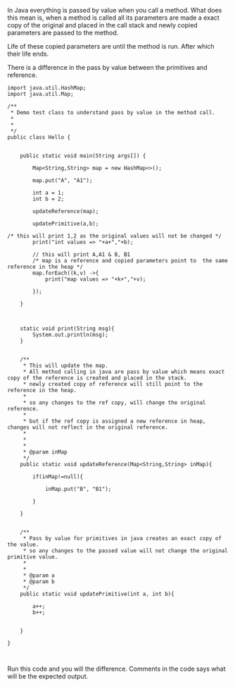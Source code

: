 In Java everything is passed by value when you call a method. What does this mean is, when a method is called all its parameters are made a exact copy of the original and placed in the call stack and newly copied parameters are passed to the method.

Life of these copied parameters are until the method is run. After which their life ends. 

There is a difference in the pass by value between the primitives and reference. 

```
import java.util.HashMap;
import java.util.Map;

/**
 * Demo test class to understand pass by value in the method call. 
 * 
 * 
 */
public class Hello {


    public static void main(String args[]) {

        Map<String,String> map = new HashMap<>();

        map.put("A", "A1");

        int a = 1;
        int b = 2;

        updateReference(map);

        updatePrimitive(a,b);

/* this will print 1,2 as the original values will not be changed */
        print("int values => "+a+","+b);

		// this will print A,A1 & B, B1
		/* map is a reference and copied parameters point to  the same reference in the heap */
        map.forEach((k,v) ->{
            print("map values => "+k+","+v);

        });
    
    }



    static void print(String msg){
        System.out.println(msg);
    }


    /**
     * This will update the map.
     * All method calling in java are pass by value which means exact copy of the reference is created and placed in the stack. 
     * newly created copy of reference will still point to the reference in the heap. 
     * 
     * so any changes to the ref copy, will change the original reference. 
     * 
     * but if the ref copy is assigned a new reference in heap, changes will not reflect in the original reference. 
     * 
     * 
     * 
     * @param inMap
     */
    public static void updateReference(Map<String,String> inMap){

        if(inMap!=null){

            inMap.put("B", "B1");

        }

    }


    /**
     * Pass by value for primitives in java creates an exact copy of the value.
     * so any changes to the passed value will not change the original primitive value. 
     * 
     * 
     * @param a
     * @param b
     */
    public static void updatePrimitive(int a, int b){

        a++;
        b++;


    }

}



```

Run this code and you will the difference.  Comments in the code says what  will be the expected output. 

